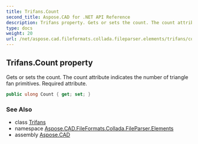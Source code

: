 ```yaml
---
title: Trifans.Count
second_title: Aspose.CAD for .NET API Reference
description: Trifans property. Gets or sets the count. The count attribute indicates the number of triangle fan primitives. Required attribute
type: docs
weight: 20
url: /net/aspose.cad.fileformats.collada.fileparser.elements/trifans/count/
---
```

## Trifans.Count property

Gets or sets the count. The count attribute indicates the number of triangle fan primitives. Required attribute.

```csharp
public ulong Count { get; set; }
```

### See Also

* class [Trifans](../)
* namespace [Aspose.CAD.FileFormats.Collada.FileParser.Elements](../../trifans/)
* assembly [Aspose.CAD](../../../)


